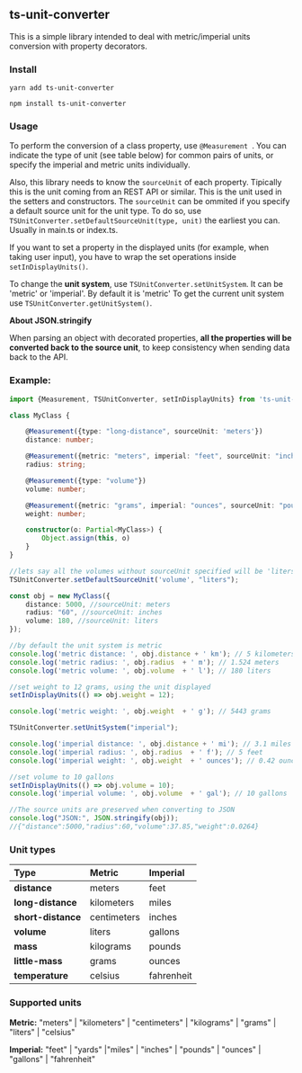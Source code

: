 ## ts-unit-converter

This is a simple library intended to deal with metric/imperial units conversion with property decorators.

### Install

`yarn add ts-unit-converter`

`npm install ts-unit-converter`

### Usage

To perform the conversion of a class property, use ```@Measurement ```. You can indicate the type of unit (see table below) for common pairs of units, or specify the imperial and metric units individually.

Also, this library needs to know the ```sourceUnit``` of each property. Tipically this is the unit coming from an REST API or similar. This is the unit used in the setters and constructors.
The ```sourceUnit``` can be ommited if you specify a default source unit for the unit type. To do so, use ```TSUnitConverter.setDefaultSourceUnit(type, unit)``` the earliest you can. Usually in main.ts or index.ts.

If you want to set a property in the displayed units (for example, when taking user input), you have to wrap the set operations inside ```setInDisplayUnits()```.

To change the **unit system**, use ```TSUnitConverter.setUnitSystem```. It can be 'metric' or 'imperial'. By default it is 'metric' To get the current unit system use ```TSUnitConverter.getUnitSystem()```.

**About JSON.stringify**

When parsing an object with decorated properties, **all the properties  will be converted back to the source unit**, to keep consistency when sending data back to the API.

### Example:

```typescript
import {Measurement, TSUnitConverter, setInDisplayUnits} from 'ts-unit-converter';

class MyClass {

    @Measurement({type: "long-distance", sourceUnit: 'meters'})
    distance: number;

    @Measurement({metric: "meters", imperial: "feet", sourceUnit: "inches"})
    radius: string;

    @Measurement({type: "volume"})
    volume: number;

    @Measurement({metric: "grams", imperial: "ounces", sourceUnit: "pounds"})
    weight: number;

    constructor(o: Partial<MyClass>) {
        Object.assign(this, o)
    }
}

//lets say all the volumes without sourceUnit specified will be 'liters'
TSUnitConverter.setDefaultSourceUnit('volume', "liters");

const obj = new MyClass({
    distance: 5000, //sourceUnit: meters
    radius: "60", //sourceUnit: inches
    volume: 180, //sourceUnit: liters
});

//by default the unit system is metric
console.log('metric distance: ', obj.distance + ' km'); // 5 kilometers
console.log('metric radius: ', obj.radius  + ' m'); // 1.524 meters
console.log('metric volume: ', obj.volume  + ' l'); // 180 liters

//set weight to 12 grams, using the unit displayed
setInDisplayUnits(() => obj.weight = 12);

console.log('metric weight: ', obj.weight  + ' g'); // 5443 grams

TSUnitConverter.setUnitSystem("imperial");

console.log('imperial distance: ', obj.distance + ' mi'); // 3.1 miles
console.log('imperial radius: ', obj.radius  + ' f'); // 5 feet
console.log('imperial weight: ', obj.weight  + ' ounces'); // 0.42 ounces

//set volume to 10 gallons
setInDisplayUnits(() => obj.volume = 10);
console.log('imperial volume: ', obj.volume  + ' gal'); // 10 gallons

//The source units are preserved when converting to JSON
console.log("JSON:", JSON.stringify(obj));
//{"distance":5000,"radius":60,"volume":37.85,"weight":0.0264}

```

### Unit types

| Type  | Metric  | Imperial  |
| :------------ | :------------ | :------------ |
| **distance**  | meters  | feet  |
| **long-distance**  | kilometers  | miles  |
| **short-distance**  | centimeters  | inches  |
| **volume**  | liters | gallons  |
| **mass**  | kilograms  | pounds  |
| **little-mass**   | grams  | ounces  |
| **temperature**  | celsius  | fahrenheit  |

### Supported units

**Metric:** "meters" | "kilometers" | "centimeters" | "kilograms" | "grams" | "liters" | "celsius"

**Imperial:** "feet" | "yards" |"miles" | "inches" | "pounds" | "ounces" | "gallons" | "fahrenheit"
